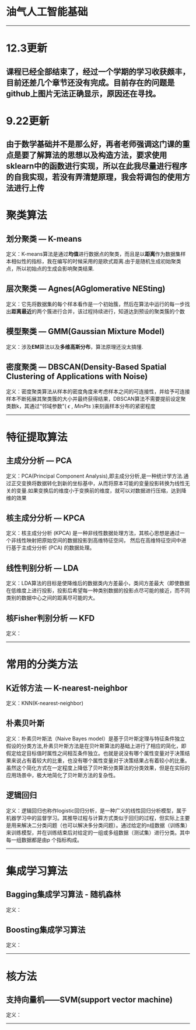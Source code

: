 # 油气人工智能基础<br />
---
# 12.3更新<br />
课程已经全部结束了，经过一个学期的学习收获颇丰，目前还差几个章节还没有完成。目前存在的问题是github上图片无法正确显示，原因还在寻找。
---
# 9.22更新<br />
由于数学基础并不是那么好，再者老师强调这门课的重点是要了解算法的思想以及构造方法，要求使用sklearn中的函数进行实现，所以在此我尽量进行程序的自我实现，若没有弄清楚原理，我会将调包的使用方法进行上传<br />
---
# 聚类算法<br />
## 划分聚类 — K-means<br />
定义：K-means算法是通过**均值**进行数据点的聚类，而且是以**距离**作为数据集样本相似性的指标，我在编写的时候采用的是欧式距离.由于是随机生成初始聚类点，所以初始点的生成会影响聚类结果.<br />
## 层次聚类 — Agnes(AGglomerative NESting)<br />
定义：它先将数据集的每个样本看作是一个初始簇，然后在算法中运行的每一步找出**距离最近**的两个簇进行合并，该过程持续进行，知道达到预设的聚类簇的个数<br />
## 模型聚类 — GMM(Gaussian Mixture Model)<br />
定义：涉及**EM**算法以及**多维高斯分布**，算法原理还没太搞懂.<br />
## 密度聚类 — DBSCAN(Density-Based Spatial Clustering of Applications with Noise)<br />
定义：密度聚类算法从样本的密度角度来考虑样本之间的可连接性，并给予可连接样本不断拓展其聚类簇的大小并最终获得结果，DBSCAN算法不需要提前设定聚类数k，其通过“邻域参数”( $\epsilon$ , $MinPts$ )来刻画样本分布的紧密程度<br />

---
# 特征提取算法<br />
## 主成分分析 — PCA<br />
定义：PCA(Principal Component Analysis),即主成分分析,是一种统计学方法.通过正交变换将数据转化到新的坐标基中，从而将原本可能的变量投影转换为线性无关的变量.如果变换后的维度小于变换前的维度，就可以对数据进行压缩，达到降维的效果<br />
## 核主成分分析 — KPCA<br />
定义：核主成分分析 (KPCA) 是一种非线性数据处理方法，其核心思想是通过一个非线性映射把原始空间的数据投影到高维特征空间， 然后在高维特征空间中进行基于主成分分析 (PCA) 的数据处理。<br />
## 线性判别分析 — LDA<br />
定义：LDA算法的目标是使降维后的数据类内方差最小，类间方差最大（即使数据在低维度上进行投影，投影后希望每一种类别数据的投影点尽可能的接近，而不同类别的数据中心之间的距离尽可能的大。<br />
## 核Fisher判别分析 — KFD<br />
定义：<br />

---
# 常用的分类方法<br />
## K近邻方法 — K-nearest-neighbor<br />
定义：KNN(K-nearest-neighbor)<br />
## 朴素贝叶斯<br />
定义：朴素贝叶斯法（Naive Bayes model）是基于贝叶斯定理与特征条件独立假设的分类方法,朴素贝叶斯方法是在贝叶斯算法的基础上进行了相应的简化，即假定给定目标值时属性之间相互条件独立。也就是说没有哪个属性变量对于决策结果来说占有着较大的比重，也没有哪个属性变量对于决策结果占有着较小的比重。虽然这个简化方式在一定程度上降低了贝叶斯分类算法的分类效果，但是在实际的应用场景中，极大地简化了贝叶斯方法的复杂性。<br />
## 逻辑回归<br />
定义：逻辑回归也称作logistic回归分析，是一种广义的线性回归分析模型，属于机器学习中的监督学习。其推导过程与计算方式类似于回归的过程，但实际上主要是用来解决二分类问题（也可以解决多分类问题）。通过给定的n组数据（训练集）来训练模型，并在训练结束后对给定的一组或多组数据（测试集）进行分类。其中每一组数据都是由p 个指标构成。<br />

---
# 集成学习算法<br />
## Bagging集成学习算法 - 随机森林<br />
定义：<br />
## Boosting集成学习算法<br />
定义：<br />

---
# 核方法<br />
## 支持向量机——SVM(support vector machine)<br />
定义：<br />

---
